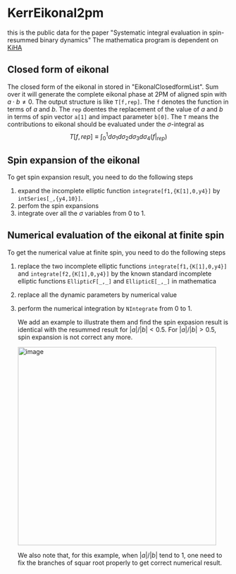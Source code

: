 # KerrEikonal2pm
this is the public data for the paper "Systematic integral evaluation in spin-resummed binary dynamics" The mathematica program is dependent on [KiHA](https://github.com/AmplitudeGravity/kinematicHopfAlgebra) 

## Closed form of eikonal
The closed form of the eikonal in stored in "EikonalClosedformList". Sum over it will generate the complete eikonal phase at 2PM of aligned spin with $a\cdot b\neq 0$. The output structure is like `T[f,rep]`. The `f` denotes the function in terms of $a$ and $b$. The `rep` doentes the replacement of the value of $a$ and $b$ in terms of spin vector `a[1]` and impact parameter `b[0]`.  The `T` means the contributions to eikonal should be evaluated under the $\sigma$-integral as $$T[f,rep]\equiv\int_0^1 d\sigma_1d\sigma_2d\sigma_3d\sigma_4 (f|_{rep}) $$ 

## Spin expansion of the eikonal
To get spin expansion result, you need to do the following steps
1. expand the incomplete elliptic function `integrate[f1,{K[1],0,y4}]` by `intSeries[_,{y4,10}]`.
2. perfom the spin expansions
3. integrate over all the $\sigma$ variables from 0 to 1. 



## Numerical evaluation of the eikonal at finite spin
To get the numerical value at finite spin, you need to do the following steps 
1. replace the two incomplete elliptic functions `integrate[f1,{K[1],0,y4}]` and `integrate[f2,{K[1],0,y4}]` by the known standard incomplete elliptic functions `EllipticF[_,_]` and `EllipticE[_,_]` in mathematica
2. replace all the dynamic parameters by numerical value
3. perform the numerical integration by `NIntegrate` from 0 to 1.

   We add an example to illustrate them and find the spin expasion result is identical with the resummed result for $|a|/|b|<0.5$. For $|a|/|b|>0.5$, spin expansion is not correct any more.
    
   <img width="450" alt="image" src="https://github.com/AmplitudeGravity/KerrEikonal2pm/assets/48633803/b6ac8d6b-86d1-4581-a81e-2bb2651a9d98">
   
   We also note that, for this example, when $|a|/|b|$ tend to 1, one need to fix the branches of squar root properly to get correct numerical result.  

   



